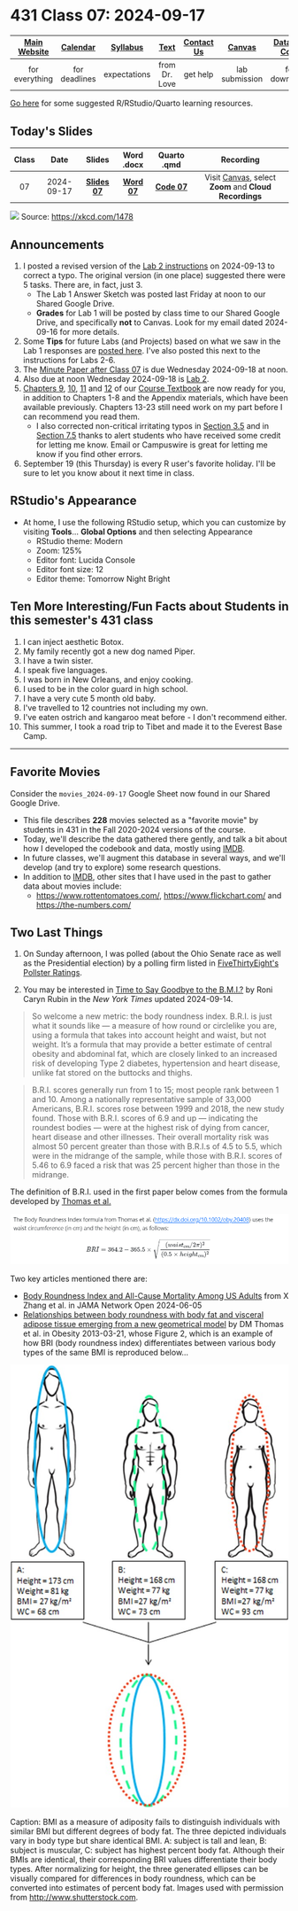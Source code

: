 # 431 Class 07: 2024-09-17

[Main Website](https://thomaselove.github.io/431-2024/) | [Calendar](https://thomaselove.github.io/431-2024/calendar.html) | [Syllabus](https://thomaselove.github.io/431-syllabus-2024/) | [Text](https://thomaselove.github.io/431-book/) | [Contact Us](https://thomaselove.github.io/431-2024/contact.html) | [Canvas](https://canvas.case.edu) | [Data and Code](https://github.com/THOMASELOVE/431-data)
:-----------: | :--------------: | :----------: | :---------: | :-------------: | :-----------: | :------------:
for everything | for deadlines | expectations | from Dr. Love | get help | lab submission | for downloads

[Go here](https://thomaselove.github.io/431-2024/resources.html) for some suggested R/RStudio/Quarto learning resources.

## Today's Slides

Class | Date | Slides | Word .docx | Quarto .qmd | Recording
:---: | :--------: | :------: | :------: | :------: | :-------------:
07 | 2024-09-17 | **[Slides 07](https://thomaselove.github.io/431-slides-2024/class07.html)** | **[Word 07](https://thomaselove.github.io/431-slides-2024/class07w.docx)** | **[Code 07](https://github.com/THOMASELOVE/431-slides-2024/blob/main/class07.qmd)** | Visit [Canvas](https://canvas.case.edu/), select **Zoom** and **Cloud Recordings**

![](https://imgs.xkcd.com/comics/p_values.png) Source: <https://xkcd.com/1478>

## Announcements

1. I posted a revised version of the [Lab 2 instructions](https://github.com/THOMASELOVE/431-labs-2024/tree/main/lab2) on 2024-09-13 to correct a typo. The original version (in one place) suggested there were 5 tasks. There are, in fact, just 3.
    - The Lab 1 Answer Sketch was posted last Friday at noon to our Shared Google Drive.
    - **Grades** for Lab 1 will be posted by class time to our Shared Google Drive, and specifically **not** to Canvas. Look for my email dated 2024-09-16 for more details.
2. Some **Tips** for future Labs (and Projects) based on what we saw in the Lab 1 responses are [posted here](https://github.com/THOMASELOVE/431-labs-2024/blob/main/tips.md). I've also posted this next to the instructions for Labs 2-6.
3. The [Minute Paper after Class 07](https://bit.ly/431-2024-minute-07) is due Wednesday 2024-09-18 at noon.
4. Also due at noon Wednesday 2024-09-18 is [Lab 2](https://github.com/THOMASELOVE/431-labs-2024/tree/main/lab2).
5. [Chapters 9](https://thomaselove.github.io/431-book/09_moregroups.html), [10](https://thomaselove.github.io/431-book/10_transmore.html), [11](https://thomaselove.github.io/431-book/11_association.html) and [12](https://thomaselove.github.io/431-book/12_transassoc.html) of our [Course Textbook](https://thomaselove.github.io/431-book/) are now ready for you, in addition to Chapters 1-8 and the Appendix materials, which have been available previously. Chapters 13-23 still need work on my part before I can recommend you read them.
    - I also corrected non-critical irritating typos in [Section 3.5](https://thomaselove.github.io/431-book/03_summary.html#sec-outliers) and in [Section 7.5](https://thomaselove.github.io/431-book/07_transform.html#the-logarithmic-transformation) thanks to alert students who have received some credit for letting me know. Email or Campuswire is great for letting me know if you find other errors.
6. September 19 (this Thursday) is every R user's favorite holiday. I'll be sure to let you know about it next time in class.

## RStudio's Appearance

- At home, I use the following RStudio setup, which you can customize by visiting **Tools**... **Global Options** and then selecting Appearance
    - RStudio theme: Modern
    - Zoom: 125%
    - Editor font: Lucida Console
    - Editor font size: 12
    - Editor theme: Tomorrow Night Bright

## Ten More Interesting/Fun Facts about Students in this semester's 431 class

1. I can inject aesthetic Botox.
2. My family recently got a new dog named Piper.
3. I have a twin sister.
4. I speak five languages.
5. I was born in New Orleans, and enjoy cooking.
6. I used to be in the color guard in high school.
7. I have a very cute 5 month old baby.
8. I've travelled to 12 countries not including my own.
9. I've eaten ostrich and kangaroo meat before - I don't recommend either.
10. This summer, I took a road trip to Tibet and made it to the Everest Base Camp.

----------

## Favorite Movies

Consider the `movies_2024-09-17` Google Sheet now found in our Shared Google Drive. 

- This file describes **228** movies selected as a "favorite movie" by students in 431 in the Fall 2020-2024 versions of the course.
- Today, we'll describe the data gathered there gently, and talk a bit about how I developed the codebook and data, mostly using [IMDB](https://www.imdb.com/).
- In future classes, we'll augment this database in several ways, and we'll develop (and try to explore) some research questions.
- In addition to [IMDB](https://www.imdb.com/), other sites that I have used in the past to gather data about movies include:
    - <https://www.rottentomatoes.com/>, <https://www.flickchart.com/> and <https://the-numbers.com/>

## Two Last Things

1. On Sunday afternoon, I was polled (about the Ohio Senate race as well as the Presidential election) by a polling firm listed in [FiveThirtyEight's Pollster Ratings](https://projects.fivethirtyeight.com/pollster-ratings/).

2. You may be interested in [Time to Say Goodbye to the B.M.I.?](https://www.nytimes.com/2024/09/06/health/body-roundness-index-bmi.html) by Roni Caryn Rubin in the *New York Times* updated 2024-09-14.

> So welcome a new metric: the body roundness index. B.R.I. is just what it sounds like — a measure of how round or circlelike you are, using a formula that takes into account height and waist, but not weight. It’s a formula that may provide a better estimate of central obesity and abdominal fat, which are closely linked to an increased risk of developing Type 2 diabetes, hypertension and heart disease, unlike fat stored on the buttocks and thighs.

> B.R.I. scores generally run from 1 to 15; most people rank between 1 and 10. Among a nationally representative sample of 33,000 Americans, B.R.I. scores rose between 1999 and 2018, the new study found. Those with B.R.I. scores of 6.9 and up — indicating the roundest bodies — were at the highest risk of dying from cancer, heart disease and other illnesses. Their overall mortality risk was almost 50 percent greater than those with B.R.I.s of 4.5 to 5.5, which were in the midrange of the sample, while those with B.R.I. scores of 5.46 to 6.9 faced a risk that was 25 percent higher than those in the midrange.

The definition of B.R.I. used in the first paper below comes from the formula developed by [Thomas et al.](https://dx.doi.org/10.1002/oby.20408)

![](https://github.com/THOMASELOVE/431-classes-2024/blob/main/class07/bri-formula.png)

Two key articles mentioned there are:

- [Body Roundness Index and All-Cause Mortality Among US Adults](https://jamanetwork.com/journals/jamanetworkopen/fullarticle/2819558) from X Zhang et al. in JAMA Network Open 2024-06-05
- [Relationships between body roundness with body fat and visceral adipose tissue emerging from a new geometrical model](https://onlinelibrary.wiley.com/doi/10.1002/oby.20408) by DM Thomas et al. in Obesity 2013-03-21, whose Figure 2, which is an example of how BRI (body roundness index) differentiates between various body types of the same BMI is reproduced below...
  
![](https://github.com/THOMASELOVE/431-classes-2024/blob/main/class07/bri-vs-bmi-fig2.jpg)

Caption: BMI as a measure of adiposity fails to distinguish individuals with similar BMI but different degrees of body fat. The three depicted individuals vary in body type but share identical BMI. A: subject is tall and lean, B: subject is muscular, C: subject has highest percent body fat. Although their BMIs are identical, their corresponding BRI values differentiate their body types. After normalizing for height, the three generated ellipses can be visually compared for differences in body roundness, which can be converted into estimates of percent body fat. Images used with permission from <http://www.shutterstock.com>. 


  

  


